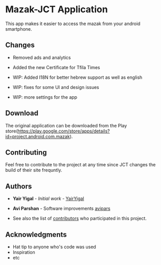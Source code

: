 # Mazak-JCT Application

This app makes it easier to access the mazak from your android smartphone.

## Changes

* Removed ads and analytics
  

* Added the new Certificate for Tfila Times

*  WIP: Added I18N for better hebrew support as well as english

* WIP: fixes for some UI and design issues
  
* WIP: more settings for the app
  
## Download
The original application can be downloaded from the Play store(https://play.google.com/store/apps/details?id=project.android.com.mazak).

## Contributing

Feel free to contribute to the project at any time since JCT changes the build of their site frequntly.

## Authors

* **Yair Yigal** - *Initial work* - [YairYigal](https://github.com/yairigal)

* **Avi Parshan** - Software improvements [avipars](https://github.com/avipars)


* See also the list of [contributors](https://github.com/avipars/MazakApp/contributors) who participated in this project.


## Acknowledgments

* Hat tip to anyone who's code was used
* Inspiration
* etc

